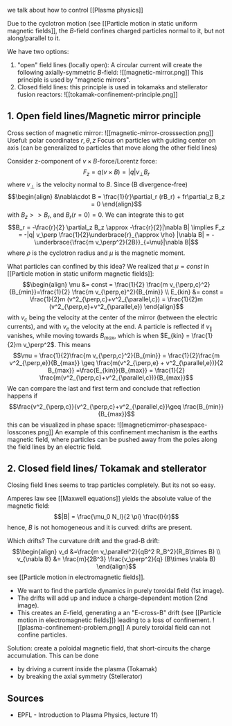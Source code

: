 we talk about how to control [[Plasma physics]]

Due to the cyclotron motion (see [[Particle motion in static uniform magnetic fields]], the $B$-field confines charged particles normal to it, but not along/parallel to it.


We have two options:
1. "open" field lines (locally open): A circular current will create the following axially-symmetric $B$-field:
![[magnetic-mirror.png]] 
This principle is used by "magnetic mirrors".
2. Closed field lines: this principle is used in tokamaks and stellerator fusion reactors:
![[tokamak-confinement-principle.png]]


## 1. Open field lines/Magnetic mirror principle
Cross section of magnetic mirror:
![[magnetic-mirror-crosssection.png]]
Useful: polar coordinates $r,\theta,z$
Focus on particles with guiding center on axis (can be generalized to particles that move along the other field lines)

Consider z-component of $v\times B$-force/Lorentz force: $$F_z = q(v\times B) = |q|v_\perp B_r$$where $v_\perp$ is the velocity normal to $B$. Since (B divergence-free) 
$$\begin{align}
    &\nabla\cdot B = \frac{1}{r}\partial_r (rB_r) + fr\partial_z B_z = 0 
\end{align}$$
with $B_z >> B_r$, and $B_r(r=0) = 0$. We can integrate this to get $$B_r = -\frac{r}{2} \partial_z B_z \approx -\frac{r}{2}|\nabla B| \implies F_z = -|q| v_\perp \frac{1}{2}\underbrace{r}_{\approx \rho} |\nabla B| = -\underbrace{\frac{m v_\perp^2}{2B}}_{=\mu}|\nabla B|$$where $\rho$ is the cyclotron radius and $\mu$ is the magnetic moment.

What particles can confined by this idea?
We realized that $\mu=const$ in [[Particle motion in static uniform magnetic fields]]:
$$\begin{align}
    \mu &= const = \frac{1}{2} \frac{m v_{\perp,c}^2}{B_{min}}=\frac{1}{2} \frac{m v_{\perp,e}^2}{B_{min}} \\
    E_{kin} &= const = \frac{1}{2}m (v^2_{\perp,c}+v^2_{\parallel,c}) = \frac{1}{2}m (v^2_{\perp,e}+v^2_{\parallel,e})
\end{align}$$
with $v_{c}$ being the velocity at the center of the mirror (between the electric currents), and with $v_{e}$ the velocity at the end. 
A particle is reflected if $v_\parallel$ vanishes, while moving towards $B_{max}$, which is when $E_{kin} = \frac{1}{2}m v_\perp^2$. This means $$\mu = \frac{1}{2}\frac{m v_{\perp,c}^2}{B_{min}} = \frac{1}{2}\frac{m v^2_{\perp,e}}{B_{max}} \geq \frac{m(v^2_{\perp,e} + v^2_{\parallel,e})}{2 B_{max}} =\frac{E_{kin}}{B_{max}} = \frac{1}{2} \frac{m(v^2_{\perp,c}+v^2_{\parallel,c})}{B_{max}}$$
We can compare the last and first term and conclude that reflection happens if $$\frac{v^2_{\perp,c}}{v^2_{\perp,c}+v^2_{\parallel,c}}\geq \frac{B_{min}}{B_{max}}$$this can be visualized in phase space:
![[magneticmirror-phasespace-losscones.png]]
An example of this confinement mechanism is the earths magnetic field, where particles can be pushed away from the poles along the field lines by an electric field.



## 2. Closed field lines/ Tokamak and stellerator
Closing field lines seems to trap particles completely. But its not so easy.

Amperes law see [[Maxwell equations]] yields the absolute value of the magnetic field:
$$|B| = \frac{\mu_0 N_l}{2 \pi} \frac{I}{r}$$ 
hence, $B$ is not homogeneous and it is curved: drifts are present. 

Which drifts? The curvature drift and the grad-B drift: 
$$\begin{align}
    v_d &=\frac{m v_\parallel^2}{qB^2 R_B^2}(R_B\times B) \\
    v_{\nabla B} &= \frac{m}{2B^3} \frac{v_\perp^2}{q} (B\times \nabla B)
\end{align}$$
see [[Particle motion in electromagnetic fields]]. 
- We want to find the particle dynamics in purely toroidal field (1st image).
- The drifts will add up and induce a charge-dependent motion (2nd image).
- This creates an $E$-field, generating a an "E-cross-B" drift (see [[Particle motion in electromagnetic fields]]) leading to a loss of confinement.
![[plasma-confinement-problem.png]]
A purely toroidal field can not confine particles.

Solution: create a poloidal magnetic field, that short-circuits the charge accumulation. This can be done
- by driving a current inside the plasma (Tokamak)
- by breaking the axial symmetry (Stellerator)


## Sources
- EPFL - Introduction to Plasma Physics, lecture 1f)